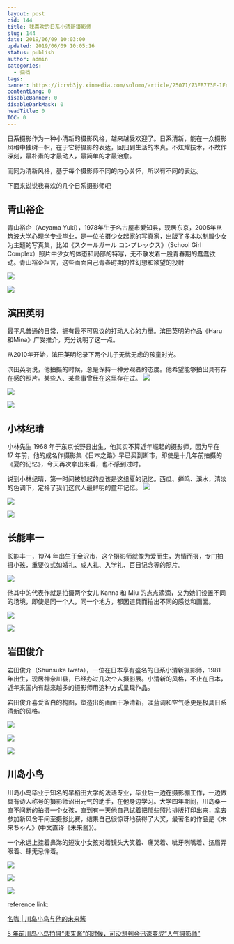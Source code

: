 ```yaml
---
layout: post
cid: 144
title: 我喜欢的日系小清新摄影师
slug: 144
date: 2019/06/09 10:03:00
updated: 2019/06/09 10:05:16
status: publish
author: admin
categories: 
  - 归档
tags: 
banner: https://icrvb3jy.xinmedia.com/solomo/article/25071/73EB773F-1F4A-42A6-8967-1F41666A9D39.jpg
contentLang: 0
disableBanner: 0
disableDarkMask: 0
headTitle: 0
TOC: 0
---
```



日系摄影作为一种小清新的摄影风格，越来越受欢迎了。日系清新，能在一众摄影风格中独树一帜，在于它将摄影的表达，回归到生活的本真。不炫耀技术，不故作深刻，最朴素的才最动人，最简单的才最治愈。

而同为清新风格，基于每个摄影师不同的内心关怀，所以有不同的表达。

下面来说说我喜欢的几个日系摄影师吧

## 青山裕企
青山裕企（Aoyama Yuki），1978年生于名古屋市爱知县，现居东京，2005年从筑波大学心理学专业毕业，是一位拍摄少女起家的写真家，出版了多本以制服少女为主题的写真集，比如《スクールガール コンプレックス》（School Girl Complex）照片中少女的体态和局部的特写，无不散发着一股青春期的蠢蠢欲动。青山裕企坦言，这些画面自己青春时期的性幻想和欲望的投射

![](http://img.fotomen.cn/2011/06/IMG_0030-673x745.jpg)

![](http://img.fotomen.cn/2011/06/IMG_0024-673x741.jpg)


## 滨田英明
最平凡普通的日常，拥有最不可思议的打动人心的力量。滨田英明的作品《Haru和Mina》广受推介，充分说明了这一点。

从2010年开始，滨田英明纪录下两个儿子无忧无虑的孩童时光。

滨田英明说，他拍摄的时候，总是保持一种旁观者的态度。他希望能够拍出具有存在感的照片。某些人、某些事曾经在这里存在过。
![](https://icrvb3jy.xinmedia.com/solomo/article/25071/B4B6B7F5-B3C6-42E3-84FE-D74F2C4C82A2.jpg)

![](https://icrvb3jy.xinmedia.com/solomo/article/25071/EBC37598-9E17-4D8A-AE01-851EE04CECF7.jpg)

![](https://icrvb3jy.xinmedia.com/solomo/article/25071/419AEDFC-E3FD-4C93-8AB1-E59E0E374A33.jpg)




## 小林纪晴
小林先生 1968 年于东京长野县出生，他其实不算近年崛起的摄影师，因为早在 17 年前，他的成名作摄影集《日本之路》早已买到断市，即使是十几年前拍摄的《夏的记忆》，今天再次拿出来看，也不感到过时。

说到小林纪晴，第一时间被想起的应该是这组夏的记忆。西瓜、蝉鸣、溪水，清淡的色调下，定格了我们这代人最鲜明的童年记忆。
![](https://file.digitaling.com/eImg/uimages/20170207/1486457170195906.jpg)

![](https://file.digitaling.com/eImg/uimages/20170207/1486457163201683.jpg)

![](https://file.digitaling.com/eImg/uimages/20170207/1486459595877520.jpg)
## 长能丰一
长能丰一，1974 年出生于金沢市，这个摄影师就像为爱而生，为情而摄，专门拍摄小孩，重要仪式如婚礼、成人礼、入学礼、百日记念等的照片。

![](https://file.digitaling.com/eImg/uimages/20170207/1486457498620736.jpg)

他其中的代表作就是拍摄两个女儿 Kanna 和 Miu 的点点滴滴，又为她们设置不同的场境，即使是同一个人，同一个地方，都因道具而拍出不同的感觉和画面。

![](https://file.digitaling.com/eImg/uimages/20170207/1486457497712638.jpg)

![](https://file.digitaling.com/eImg/uimages/20170207/1486457527866581.jpg)

## 岩田俊介
岩田俊介（Shunsuke Iwata），一位在日本享有盛名的日系小清新摄影师，1981年出生，现居神奈川县，已经办过几次个人摄影展。小清新的风格，不止在日本，近年来国内有越来越多的摄影师用这种方式呈现作品。

岩田俊介喜爱留白的构图，塑造出的画面干净清新，淡蓝调和空气感更是极具日系清新的风格。

![](http://image1.nphoto.net/news/image/201105/d365a344cbfb9cb4.jpg)

![](http://image1.nphoto.net/news/image/201105/664822b84e4054d6.jpg)

![](http://letsfilm.org/wp-content/uploads/2013/08/wKgBm03nFfvFmbvcAACQ8-lAHxA72.groupinfo.w600.jpeg)

## 川岛小鸟
川岛小鸟毕业于知名的早稻田大学的法语专业，毕业后一边在摄影棚工作，一边做具有诗人称号的摄影师沼田元气的助手，在他身边学习。大学四年期间，川岛桑一直不间断的拍摄一个女孩，直到有一天他自己试着把那些照片排版打印出来，拿去参加新风舍平间至摄影比赛，结果自己很惊讶地获得了大奖，最著名的作品是《未来ちゃん》(中文直译《未来酱》)。

一个永远上挂着鼻涕的短发小女孩对着镜头大笑着、痛哭着、呲牙咧嘴着、挤眉弄眼着、肆无忌惮着。

![](https://pic2.zhimg.com/3d48f606b34ac36cfbf8d1af6541030e_1200x500.jpg)

![](http://img.qdaily.com/uploads/20161130165849rpK1PBsmuCFDxhYX.jpg-WebpWebW640)

![](http://img.qdaily.com/uploads/20161130164128fhcwkmngtxZQpBu3.jpg-WebpWebW640)

reference link:

[名咖 | 川岛小鸟与他的未来酱](https://zhuanlan.zhihu.com/p/20505821 "名咖 | 川岛小鸟与他的未来酱")

[5 年前川岛小鸟拍摄“未来酱”的时候，可没想到会迅速变成“人气摄影师”](https://www.qdaily.com/articles/35038.html")







